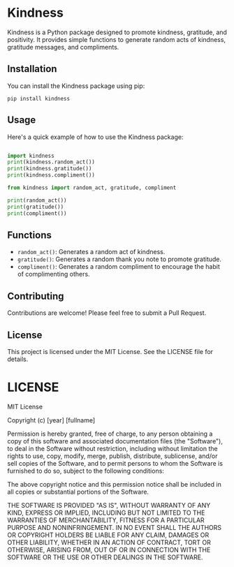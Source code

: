 # Kindness

Kindness is a Python package designed to promote kindness, gratitude, and positivity. It provides simple functions to generate random acts of kindness, gratitude messages, and compliments.

## Installation

You can install the Kindness package using pip:

```
pip install kindness
```

## Usage

Here's a quick example of how to use the Kindness package:

```python

import kindness
print(kindness.random_act())
print(kindness.gratitude())
print(kindness.compliment())
```
```python
from kindness import random_act, gratitude, compliment

print(random_act())
print(gratitude())
print(compliment())

```

## Functions

- `random_act()`: Generates a random act of kindness.
- `gratitude()`: Generates a random thank you note to promote gratitude.
- `compliment()`: Generates a random compliment to encourage the habit of complimenting others.

## Contributing

Contributions are welcome! Please feel free to submit a Pull Request.

## License

This project is licensed under the MIT License. See the LICENSE file for details.

# LICENSE
MIT License

Copyright (c) [year] [fullname]

Permission is hereby granted, free of charge, to any person obtaining a copy
of this software and associated documentation files (the "Software"), to deal
in the Software without restriction, including without limitation the rights
to use, copy, modify, merge, publish, distribute, sublicense, and/or sell
copies of the Software, and to permit persons to whom the Software is
furnished to do so, subject to the following conditions:

The above copyright notice and this permission notice shall be included in all
copies or substantial portions of the Software.

THE SOFTWARE IS PROVIDED "AS IS", WITHOUT WARRANTY OF ANY KIND, EXPRESS OR
IMPLIED, INCLUDING BUT NOT LIMITED TO THE WARRANTIES OF MERCHANTABILITY,
FITNESS FOR A PARTICULAR PURPOSE AND NONINFRINGEMENT. IN NO EVENT SHALL THE
AUTHORS OR COPYRIGHT HOLDERS BE LIABLE FOR ANY CLAIM, DAMAGES OR OTHER
LIABILITY, WHETHER IN AN ACTION OF CONTRACT, TORT OR OTHERWISE, ARISING FROM,
OUT OF OR IN CONNECTION WITH THE SOFTWARE OR THE USE OR OTHER DEALINGS IN THE
SOFTWARE.
